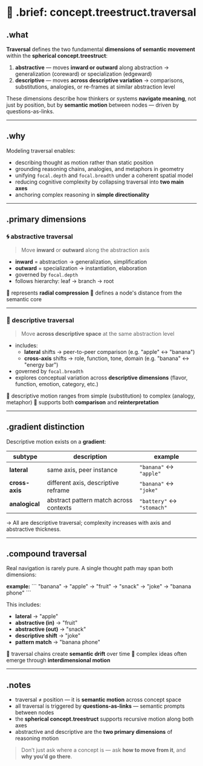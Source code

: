 # 🧭 .brief: concept.treestruct.traversal

## .what

**Traversal** defines the two fundamental **dimensions of semantic movement** within the **spherical concept.treestruct**:

1. **abstractive** — moves **inward or outward** along abstraction
   → generalization (coreward) or specialization (edgeward)
2. **descriptive** — moves **across descriptive variation**
   → comparisons, substitutions, analogies, or re-frames at similar abstraction level

These dimensions describe how thinkers or systems **navigate meaning**,
not just by position, but by **semantic motion** between nodes — driven by questions-as-links.

---

## .why

Modeling traversal enables:

- describing thought as motion rather than static position
- grounding reasoning chains, analogies, and metaphors in geometry
- unifying `focal.depth` and `focal.breadth` under a coherent spatial model
- reducing cognitive complexity by collapsing traversal into **two main axes**
- anchoring complex reasoning in **simple directionality**

---

## .primary dimensions

### 🌀 abstractive traversal

> Move **inward** or **outward** along the abstraction axis

- **inward** = abstraction → generalization, simplification
- **outward** = specialization → instantiation, elaboration
- governed by `focal.depth`
- follows hierarchy: leaf → branch → root

📌 represents **radial compression**
📌 defines a node's distance from the semantic core

---

### 🧭 descriptive traversal

> Move **across descriptive space** at the same abstraction level

- includes:
  - **lateral** shifts → peer-to-peer comparison (e.g. "apple" ↔ "banana")
  - **cross-axis** shifts → role, function, tone, domain (e.g. "banana" ↔ "energy bar")
- governed by `focal.breadth`
- explores conceptual variation across **descriptive dimensions**
  (flavor, function, emotion, category, etc.)

📌 descriptive motion ranges from simple (substitution) to complex (analogy, metaphor)
📌 supports both **comparison** and **reinterpretation**

---

## .gradient distinction

Descriptive motion exists on a **gradient**:

| subtype       | description                                   | example                        |
|---------------|-----------------------------------------------|--------------------------------|
| **lateral**   | same axis, peer instance                      | `"banana"` ↔ `"apple"`         |
| **cross-axis**| different axis, descriptive reframe           | `"banana"` ↔ `"joke"`          |
| **analogical**| abstract pattern match across contexts        | `"battery"` ↔ `"stomach"`      |

→ All are descriptive traversal; complexity increases with axis and abstractive thickness.

---

## .compound traversal

Real navigation is rarely pure.
A single thought path may span both dimensions:

**example:**
\`\`\`
"banana" → "apple" → "fruit" → "snack" → "joke" → "banana phone"
\`\`\`

This includes:

- **lateral** → "apple"
- **abstractive (in)** → "fruit"
- **abstractive (out)** → "snack"
- **descriptive shift** → "joke"
- **pattern match** → "banana phone"

📌 traversal chains create **semantic drift** over time
📌 complex ideas often emerge through **interdimensional motion**

---

## .notes

- traversal ≠ position — it is **semantic motion** across concept space
- all traversal is triggered by **questions-as-links** — semantic prompts between nodes
- the **spherical concept.treestruct** supports recursive motion along both axes
- abstractive and descriptive are the **two primary dimensions** of reasoning motion

> Don’t just ask where a concept is —
> ask **how to move from it**, and **why you’d go there**.
